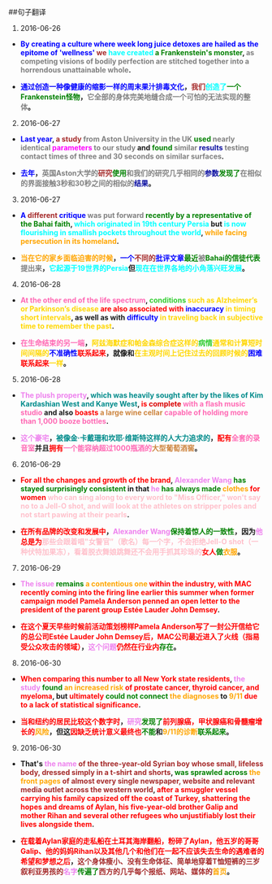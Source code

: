 ##句子翻译
1. 2016-06-26
 * **<font color=blue>By creating a culture where week long juice detoxes are hailed as the epitome of 'wellness' </font><font color=Brown>we</font> <font color=Cyan>have created</font><font color=Green> a Frankenstein's monster</font>, <font color=Grey>as competing visions of bodily perfection are stitched together into a horrendous unattainable whole</font>.**
 
 * **<font color=Blue>通过创造一种像健康的缩影一样的周末果汁排毒文化</font>，<font color=Brown>我们</font><font color=Cyan>创造了</font><font color=Green>一个Frankenstein怪物</font>，<font color=Grey>它全部的身体完美地缝合成一个可怕的无法实现的整体</font>。**
2. 2016-06-27
 * **<font color=Blue>Last year</font>, <font color=Brown>a study</font> <font color=Grey>from Aston University in the UK</font> <font color=Green>used</font> <font color=Grey>nearly identical</font> <font color=Magenta>parameters</font> <font color=Grey>to our study</font> and <font color=Green>found</font> <font color=Grey>similar</font> <font color=Mangeta>results</font> <font color=Grey>testing contact times of three and 30 seconds on similar surfaces</font>.**
 
 * **<font color=Blue>去年</font>，<font color=Grey>英国Aston大学的</font><font color=Brown>研究</font><font color=Green>使用</font><font color=Grey>和我们的研究几乎相同的</font><font color=Mangeta>参数</font><font color=Green>发现了</font><font color=Grey>在相似的界面接触3秒和30秒之间的相似的</font><font color=Mangeta>结果</font>。**
3. 2016-06-27
 * **<font color=Blue>A</font> <font color=Brown>different</font> <font color=Blue>critique</font> <font color=Grey>was put forward</font> <font color=Green>recently by a representative of the Bahai faith</font>, <font color=Cyan>which originated in 19th century Persia</font> but <font color=Cyan>is now flourishing in smallish pockets throughout the world</font>, <font color=Orange>while facing persecution in its homeland</font>.**
 
 * **<font color=Orange>当在它的家乡面临迫害的时候</font>，<font color=Blue>一个</font><font color=Brown>不同的</font><font color=Blue>批评文章</font><font color=Green>最近</font><font color=Grey>被</font><font color=Green>Bahai的信徒代表</font><font color=Grey>提出来</font>，<font color=Cyan>它起源于19世界的Persia</font>但<font color=Cyan>现在在世界各地的小角落兴旺发展</font>。**
4. 2016-06-28
 * **<font color=hotpink>At the other end of the life spectrum</font>, <font color=limegreen>conditions</font> <font color=gold>such as Alzheimer’s or Parkinson’s disease</font> <font color=red>are also associated with</font> <font color=blue>inaccuracy</font> <font color=gold>in timing short intervals</font>, as well as with <font color=blue>difficulty</font> <font color=gold>in traveling back in subjective time to remember the past</font>.**
 
 * **<font color=hotPink>在生命结束的另一端</font>，<font color=gold>阿兹海默症和帕金森综合症这样的</font><font color=limegreen>病情</font><font color=gold>通常和计算短时间间隔的</font><font color=blue>不准确性</font><font color=red>联系起来</font>，就像和<font color=gold>在主观时间上记住过去的回顾时候的</font><font color=blue>困难</font><font color=red>联系起来</font><font color=gold>一样</font>。**
5. 2016-06-28
 * **<font color=violet>The plush property</font>, <font color=darkcyan>which was heavily sought after by the likes of Kim Kardashian West and Kanye West</font>, <font color=red>is</font> <font color=dark>complete </font><font color=hotpink>with a flash music studio</font> and also <font color=red>boasts</font> <font color=peru>a large wine cellar</font> <font color=hotpink>capable of holding more than 1,000 booze bottles</font>.**
 
 * **<font color=violet>这个豪宅</font>，<font color=darkcyan>被像金·卡戴珊和坎耶·维斯特这样的人大力追求的</font>，<font color=red>配有</font><font color=hotpink>全套的录音室</font>并且<font color=red>拥有</font><font color=hotpink>一个能容纳超过1000瓶酒的</font><font color=peru>大型葡萄酒窖</font>。**
6. 2016-06-29
 * **<font color=red>For all the changes and growth of the brand</font>, <font color=violet>Alexander Wang</font> <font color=green>has stayed surprisingly consistent</font> in that <font color=violet>he</font> <font color=green>has always made</font> <font color=orange>clothes</font> <font color=red>for women</font> <font color=pink>who can sing along to every word to "Miss Officer," won't say no to a Jell-O shot, and will look at the athletes on stripper poles and not start pawing at their pearls</font>.**
 
 * **<font color=red>在所有品牌的改变和发展中</font>，<font color=violet>Alexander Wang</font><font color=green>保持着惊人的一致性</font>，因为<font color=violet>他</font><font color=red>总是</font><font color=red>为</font><font color=pink>那些会跟着唱"女警官”（歌名）每一个字，不会拒绝Jell-O shot（一种伏特加果冻），看着脱衣舞娘跳舞还不会用手抓其珍珠的</font><font color=red>女人</font><font color=green>做</font><font color=orange>衣服</font>。**
7. 2016-06-29
 * **<font color=violet>The issue</font> <font color=green>remains</font> <font color=orange>a contentious one</font> <font color=red>within the industry, with MAC recently coming into the firing line earlier this summer when former campaign model Pamela Anderson penned an open letter to the president of the parent group Estée Lauder John Demsey</font>.**
 
 * **<font color=red>在这个夏天早些时候前活动策划榜样Pamela Anderson写了一封公开信给它的总公司Estée Lauder John Demsey后，MAC公司最近进入了火线（指易受公众攻击的领域）</font>，<font color=violet>这个问题</font><font color=red>仍然在行业内</font><font color=green>存在</font>。**
8. 2016-06-30
 * **<font color=red>When comparing this number to all New York state residents</font>, <font color=violet>the study</font> <font color=green>found</font> <font color=orange>an increased risk</font> <font color=red>of prostate cancer, thyroid cancer, and myeloma</font>, but <font color=red>ultimately</font> <font color=green>could not connect</font> <font color=orange>the diagnoses</font> to<font color=orange> 9/11</font> <font color=red>due to a lack of statistical significance</font>.**
 
 * **<font color=red>当和纽约的居民比较这个数字时</font>，<font color=violet>研究</font><font color=green>发现了</font><font color=red>前列腺癌，甲状腺癌和骨髓瘤增长的</font><font color=orange>风险</font>，但这<font color=red>因缺乏统计意义最终也</font><font color=green>不能</font>和<font color=orange>9/11的诊断</font><font color=green>联系起来</font>。**
9. 2016-06-30
 * **That's <font color=violet>the name</font> <font color=brown>of the three-year-old Syrian boy whose small, lifeless body, dressed simply in a t-shirt and shorts</font>, <font color=green>was sprawled across</font> <font color=orange>the front pages</font> <font color=brown>of almost every single newspaper, website and relevant media outlet across the western world</font>, <font color=red>after a smuggler vessel carrying his family capsized off the coast of Turkey, shattering the hopes and dreams of Aylan, his five-year-old brother Galip and mother Rihan and several other refugees who unjustifiably lost their lives alongside them</font>.**
 
 * **<font color=red>在载着Aylan家庭的走私船在土耳其海岸翻船，粉碎了Aylan，他五岁的哥哥Galip、他的妈妈Rihan以及其他几个和他们在一起不应该失去生命的遇难者的希望和梦想之后</font>，<font color=brown>这个身体瘦小、没有生命体征、简单地穿着T恤短裤的三岁叙利亚男孩的</font><font color=violet>名字</font><font color=green>传遍了</font><font color=brown>西方的几乎每个报纸、网站、媒体的</font><font color=orange>首页</font>。**
